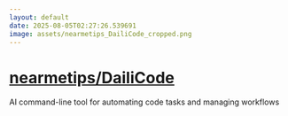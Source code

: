 ```yaml
---
layout: default
date: 2025-08-05T02:27:26.539691
image: assets/nearmetips_DailiCode_cropped.png
---
```


# [nearmetips/DailiCode](https://github.com/nearmetips/DailiCode)

AI command-line tool for automating code tasks and managing workflows

